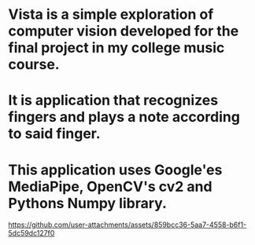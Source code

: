 # Vista is a simple exploration of computer vision developed for the final project in my college music course.
# It is application that recognizes fingers and plays a note according to said finger.

# This application uses Google'es MediaPipe, OpenCV's cv2 and Pythons Numpy library.



https://github.com/user-attachments/assets/859bcc36-5aa7-4558-b6f1-5dc59dc127f0

